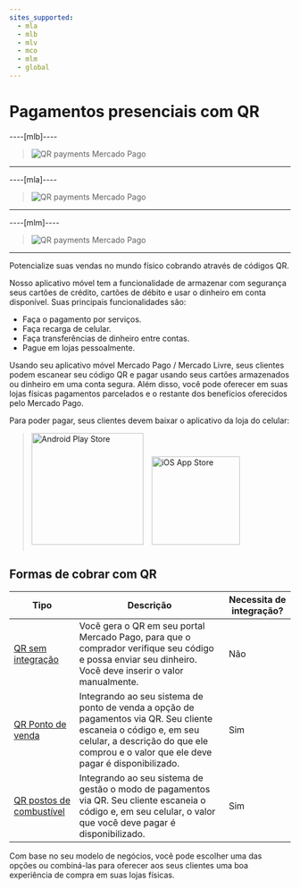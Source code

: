 ```yaml
---
sites_supported:
  - mla
  - mlb
  - mlv
  - mco
  - mlm
  - global
---
```



# Pagamentos presenciais com QR

----[mlb]----

> ![QR payments Mercado Pago](/images/qr.pt.png)
------------
----[mla]----
> ![QR payments Mercado Pago](/images/qr_mla.es.png)
------------
----[mlm]----
> ![QR payments Mercado Pago](/images/qr_mlm.es.png)
------------


Potencialize suas vendas no mundo físico cobrando através de códigos QR.

Nosso aplicativo móvel tem a funcionalidade de armazenar com segurança seus cartões de crédito, cartões de débito e usar o dinheiro em conta disponível. Suas principais funcionalidades são:

* Faça o pagamento por serviços.
* Faça recarga de celular.
* Faça transferências de dinheiro entre contas.
* Pague em lojas pessoalmente.

Usando seu aplicativo móvel Mercado Pago / Mercado Livre, seus clientes podem escanear seu código QR e pagar usando seus cartões armazenados ou dinheiro em uma conta segura. Além disso, você pode oferecer em suas lojas físicas pagamentos parcelados e o restante dos benefícios oferecidos pelo Mercado Pago.

Para poder pagar, seus clientes devem baixar o aplicativo da loja do celular:

> [<img src="/developers/bundles/images/mobile/GooglePlayBadge.es.png" alt="Android Play Store" width="200"/>](https://play.google.com/store/apps/details?id=com.mercadopago.wallet&hl=es_419) [<img src="/developers/bundles/images/mobile/AppStoreBadge.es.svg" alt="iOS App Store" width="158" style="margin:0.8em"/>](https://itunes.apple.com/ar/app/mercado-pago/id925436649?mt=8)

## Formas de cobrar com QR  

| Tipo                                                         | Descrição                                                  | Necessita de integração? |
| ------------------------------------------------------------ | ------------------------------------------------------------ | ----------------------- |
| [QR sem integração](https://www.mercadopago.com.br/developers/pt/guides/instore-payments/qr-payments/qr-static) | Você gera o QR em seu portal Mercado Pago, para que o comprador verifique seu código e possa enviar seu dinheiro. Você deve inserir o valor manualmente. | Não                      |
| [QR Ponto de venda](https://www.mercadopago.com.br/developers/pt/guides/instore-payments/qr-payments/qr-pos) | Integrando ao seu sistema de ponto de venda a opção de pagamentos via QR. Seu cliente escaneia o código e, em seu celular, a descrição do que ele comprou e o valor que ele deve pagar é disponibilizado. | Sim                      |
| [QR postos de combustível](https://www.mercadopago.com.br/developers/pt/guides/instore-payments/qr-payments/qr-gas-station) | Integrando ao seu sistema de gestão o modo de pagamentos via QR. Seu cliente escaneia o código e, em seu celular, o valor que você deve pagar é disponibilizado. | Sim                      |

Com base no seu modelo de negócios, você pode escolher uma das opções ou combiná-las para oferecer aos seus clientes uma boa experiência de compra em suas lojas físicas.
